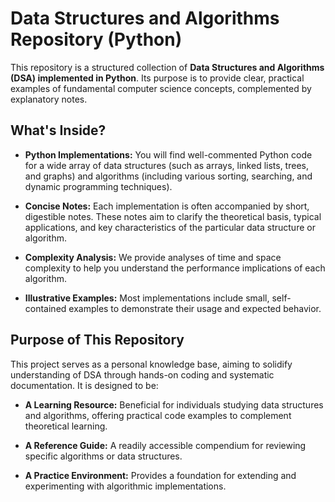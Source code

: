 # Data Structures and Algorithms Repository (Python)

This repository is a structured collection of **Data Structures and Algorithms (DSA) implemented in Python**. Its purpose is to provide clear, practical examples of fundamental computer science concepts, complemented by explanatory notes.

## What's Inside?

* **Python Implementations:** You will find well-commented Python code for a wide array of data structures (such as arrays, linked lists, trees, and graphs) and algorithms (including various sorting, searching, and dynamic programming techniques).

* **Concise Notes:** Each implementation is often accompanied by short, digestible notes. These notes aim to clarify the theoretical basis, typical applications, and key characteristics of the particular data structure or algorithm.

* **Complexity Analysis:** We provide analyses of time and space complexity to help you understand the performance implications of each algorithm.

* **Illustrative Examples:** Most implementations include small, self-contained examples to demonstrate their usage and expected behavior.

## Purpose of This Repository

This project serves as a personal knowledge base, aiming to solidify understanding of DSA through hands-on coding and systematic documentation. It is designed to be:

* **A Learning Resource:** Beneficial for individuals studying data structures and algorithms, offering practical code examples to complement theoretical learning.

* **A Reference Guide:** A readily accessible compendium for reviewing specific algorithms or data structures.

* **A Practice Environment:** Provides a foundation for extending and experimenting with algorithmic implementations.


